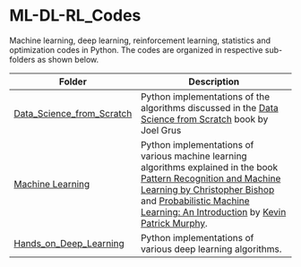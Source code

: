 # ML-DL-RL_Codes
Machine learning, deep learning, reinforcement learning, statistics and optimization codes in Python. The codes are organized in respective sub-folders as shown below.

 **Folder** | **Description** |
| ------------- | ------------- |
| [Data_Science_from_Scratch](https://github.com/ruchikaverma-iitg/Data-Science-from-Scratch-Python) | Python implementations of the algorithms discussed in the [Data Science from Scratch](https://www.oreilly.com/library/view/data-science-from/9781492041122/) book by Joel Grus|
| [Machine Learning](https://github.com/ruchikaverma-iitg/Machine_Learning_Youtube_Channel/tree/master/Machine_Learning) | Python implementations of various machine learning algorithms explained in the book [Pattern Recognition and Machine Learning by Christopher Bishop](https://www.microsoft.com/en-us/research/people/cmbishop/prml-book/) and [Probabilistic Machine Learning: An Introduction](https://probml.github.io/pml-book/book1.html) by [Kevin Patrick Murphy](https://www.cs.ubc.ca/~murphyk/). |
| [Hands_on_Deep_Learning](https://github.com/ruchikaverma-iitg/ML-DL-RL_Codes/tree/master/Hands_on_Deep_Learning) | Python implementations of various deep learning algorithms.  |

